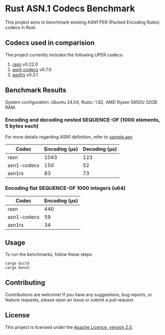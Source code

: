 # Rust ASN.1 Codecs Benchmark

This project aims to benchmark existing ASN1 PER (Packed Encoding Rules) codecs in Rust.

## Codecs used in comparision

The project currently includes the following UPER codecs:

1. [rasn](https://github.com/librasn) v0.22.0
2. [asn1-codecs](https://github.com/ystero-dev/hampi) v0.7.0
3. [asn1rs](https://github.com/kellerkindt/asn1rs) v0.3.1

## Benchmark Results
System configuration: Ubuntu 24.04, Rustc: 1.82, AMD Ryzen 5850U 32GB RAM.
### Encoding and decoding nested SEQUENCE-OF (1000 elements, 5 bytes each)
For more details regarding ASN1 definition, refer to  [sample.asn](src/sample.asn)

| Codec        | Encoding (µs)  | Decoding (µs)  |
|--------------|----------------|----------------|
| rasn         | 1043           | 123            |
| asn1-codecs  | 150            | 52             |
| asn1rs       | 83             | 73             |

### Encoding flat SEQUENCE-OF 1000 integers (u64)

| Codec        | Encoding (µs)  |
|--------------|----------------|
| rasn         | 440            |
| asn1-codecs  | 59             |
| asn1rs       | 34             |

## Usage

To run the benchmarks, follow these steps:

```
cargo build
cargo bench
```

## Contributing

Contributions are welcome! If you have any suggestions, bug reports, or feature requests, please open an issue or submit a pull request.

## License

This project is licensed under the [Apache Licence, version 2.0](LICENSE).
